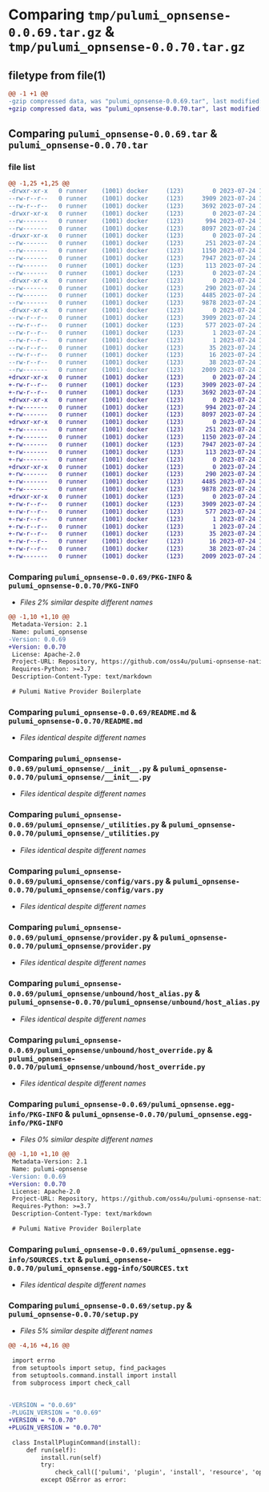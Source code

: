 # Comparing `tmp/pulumi_opnsense-0.0.69.tar.gz` & `tmp/pulumi_opnsense-0.0.70.tar.gz`

## filetype from file(1)

```diff
@@ -1 +1 @@
-gzip compressed data, was "pulumi_opnsense-0.0.69.tar", last modified: Mon Jul 24 12:28:38 2023, max compression
+gzip compressed data, was "pulumi_opnsense-0.0.70.tar", last modified: Mon Jul 24 13:07:10 2023, max compression
```

## Comparing `pulumi_opnsense-0.0.69.tar` & `pulumi_opnsense-0.0.70.tar`

### file list

```diff
@@ -1,25 +1,25 @@
-drwxr-xr-x   0 runner    (1001) docker     (123)        0 2023-07-24 12:28:38.722406 pulumi_opnsense-0.0.69/
--rw-r--r--   0 runner    (1001) docker     (123)     3909 2023-07-24 12:28:38.722406 pulumi_opnsense-0.0.69/PKG-INFO
--rw-r--r--   0 runner    (1001) docker     (123)     3692 2023-07-24 12:28:38.000000 pulumi_opnsense-0.0.69/README.md
-drwxr-xr-x   0 runner    (1001) docker     (123)        0 2023-07-24 12:28:38.722406 pulumi_opnsense-0.0.69/pulumi_opnsense/
--rw-------   0 runner    (1001) docker     (123)      994 2023-07-24 12:28:38.000000 pulumi_opnsense-0.0.69/pulumi_opnsense/__init__.py
--rw-------   0 runner    (1001) docker     (123)     8097 2023-07-24 12:28:38.000000 pulumi_opnsense-0.0.69/pulumi_opnsense/_utilities.py
-drwxr-xr-x   0 runner    (1001) docker     (123)        0 2023-07-24 12:28:38.722406 pulumi_opnsense-0.0.69/pulumi_opnsense/config/
--rw-------   0 runner    (1001) docker     (123)      251 2023-07-24 12:28:38.000000 pulumi_opnsense-0.0.69/pulumi_opnsense/config/__init__.py
--rw-------   0 runner    (1001) docker     (123)     1150 2023-07-24 12:28:38.000000 pulumi_opnsense-0.0.69/pulumi_opnsense/config/vars.py
--rw-------   0 runner    (1001) docker     (123)     7947 2023-07-24 12:28:38.000000 pulumi_opnsense-0.0.69/pulumi_opnsense/provider.py
--rw-------   0 runner    (1001) docker     (123)      113 2023-07-24 12:28:38.000000 pulumi_opnsense-0.0.69/pulumi_opnsense/pulumi-plugin.json
--rw-------   0 runner    (1001) docker     (123)        0 2023-07-24 12:28:38.000000 pulumi_opnsense-0.0.69/pulumi_opnsense/py.typed
-drwxr-xr-x   0 runner    (1001) docker     (123)        0 2023-07-24 12:28:38.722406 pulumi_opnsense-0.0.69/pulumi_opnsense/unbound/
--rw-------   0 runner    (1001) docker     (123)      290 2023-07-24 12:28:38.000000 pulumi_opnsense-0.0.69/pulumi_opnsense/unbound/__init__.py
--rw-------   0 runner    (1001) docker     (123)     4485 2023-07-24 12:28:38.000000 pulumi_opnsense-0.0.69/pulumi_opnsense/unbound/host_alias.py
--rw-------   0 runner    (1001) docker     (123)     9878 2023-07-24 12:28:38.000000 pulumi_opnsense-0.0.69/pulumi_opnsense/unbound/host_override.py
-drwxr-xr-x   0 runner    (1001) docker     (123)        0 2023-07-24 12:28:38.722406 pulumi_opnsense-0.0.69/pulumi_opnsense.egg-info/
--rw-r--r--   0 runner    (1001) docker     (123)     3909 2023-07-24 12:28:38.000000 pulumi_opnsense-0.0.69/pulumi_opnsense.egg-info/PKG-INFO
--rw-r--r--   0 runner    (1001) docker     (123)      577 2023-07-24 12:28:38.000000 pulumi_opnsense-0.0.69/pulumi_opnsense.egg-info/SOURCES.txt
--rw-r--r--   0 runner    (1001) docker     (123)        1 2023-07-24 12:28:38.000000 pulumi_opnsense-0.0.69/pulumi_opnsense.egg-info/dependency_links.txt
--rw-r--r--   0 runner    (1001) docker     (123)        1 2023-07-24 12:28:38.000000 pulumi_opnsense-0.0.69/pulumi_opnsense.egg-info/not-zip-safe
--rw-r--r--   0 runner    (1001) docker     (123)       35 2023-07-24 12:28:38.000000 pulumi_opnsense-0.0.69/pulumi_opnsense.egg-info/requires.txt
--rw-r--r--   0 runner    (1001) docker     (123)       16 2023-07-24 12:28:38.000000 pulumi_opnsense-0.0.69/pulumi_opnsense.egg-info/top_level.txt
--rw-r--r--   0 runner    (1001) docker     (123)       38 2023-07-24 12:28:38.722406 pulumi_opnsense-0.0.69/setup.cfg
--rw-------   0 runner    (1001) docker     (123)     2009 2023-07-24 12:28:38.000000 pulumi_opnsense-0.0.69/setup.py
+drwxr-xr-x   0 runner    (1001) docker     (123)        0 2023-07-24 13:07:10.914135 pulumi_opnsense-0.0.70/
+-rw-r--r--   0 runner    (1001) docker     (123)     3909 2023-07-24 13:07:10.914135 pulumi_opnsense-0.0.70/PKG-INFO
+-rw-r--r--   0 runner    (1001) docker     (123)     3692 2023-07-24 13:07:10.000000 pulumi_opnsense-0.0.70/README.md
+drwxr-xr-x   0 runner    (1001) docker     (123)        0 2023-07-24 13:07:10.910135 pulumi_opnsense-0.0.70/pulumi_opnsense/
+-rw-------   0 runner    (1001) docker     (123)      994 2023-07-24 13:07:10.000000 pulumi_opnsense-0.0.70/pulumi_opnsense/__init__.py
+-rw-------   0 runner    (1001) docker     (123)     8097 2023-07-24 13:07:10.000000 pulumi_opnsense-0.0.70/pulumi_opnsense/_utilities.py
+drwxr-xr-x   0 runner    (1001) docker     (123)        0 2023-07-24 13:07:10.910135 pulumi_opnsense-0.0.70/pulumi_opnsense/config/
+-rw-------   0 runner    (1001) docker     (123)      251 2023-07-24 13:07:10.000000 pulumi_opnsense-0.0.70/pulumi_opnsense/config/__init__.py
+-rw-------   0 runner    (1001) docker     (123)     1150 2023-07-24 13:07:10.000000 pulumi_opnsense-0.0.70/pulumi_opnsense/config/vars.py
+-rw-------   0 runner    (1001) docker     (123)     7947 2023-07-24 13:07:10.000000 pulumi_opnsense-0.0.70/pulumi_opnsense/provider.py
+-rw-------   0 runner    (1001) docker     (123)      113 2023-07-24 13:07:10.000000 pulumi_opnsense-0.0.70/pulumi_opnsense/pulumi-plugin.json
+-rw-------   0 runner    (1001) docker     (123)        0 2023-07-24 13:07:10.000000 pulumi_opnsense-0.0.70/pulumi_opnsense/py.typed
+drwxr-xr-x   0 runner    (1001) docker     (123)        0 2023-07-24 13:07:10.914135 pulumi_opnsense-0.0.70/pulumi_opnsense/unbound/
+-rw-------   0 runner    (1001) docker     (123)      290 2023-07-24 13:07:10.000000 pulumi_opnsense-0.0.70/pulumi_opnsense/unbound/__init__.py
+-rw-------   0 runner    (1001) docker     (123)     4485 2023-07-24 13:07:10.000000 pulumi_opnsense-0.0.70/pulumi_opnsense/unbound/host_alias.py
+-rw-------   0 runner    (1001) docker     (123)     9878 2023-07-24 13:07:10.000000 pulumi_opnsense-0.0.70/pulumi_opnsense/unbound/host_override.py
+drwxr-xr-x   0 runner    (1001) docker     (123)        0 2023-07-24 13:07:10.910135 pulumi_opnsense-0.0.70/pulumi_opnsense.egg-info/
+-rw-r--r--   0 runner    (1001) docker     (123)     3909 2023-07-24 13:07:10.000000 pulumi_opnsense-0.0.70/pulumi_opnsense.egg-info/PKG-INFO
+-rw-r--r--   0 runner    (1001) docker     (123)      577 2023-07-24 13:07:10.000000 pulumi_opnsense-0.0.70/pulumi_opnsense.egg-info/SOURCES.txt
+-rw-r--r--   0 runner    (1001) docker     (123)        1 2023-07-24 13:07:10.000000 pulumi_opnsense-0.0.70/pulumi_opnsense.egg-info/dependency_links.txt
+-rw-r--r--   0 runner    (1001) docker     (123)        1 2023-07-24 13:07:10.000000 pulumi_opnsense-0.0.70/pulumi_opnsense.egg-info/not-zip-safe
+-rw-r--r--   0 runner    (1001) docker     (123)       35 2023-07-24 13:07:10.000000 pulumi_opnsense-0.0.70/pulumi_opnsense.egg-info/requires.txt
+-rw-r--r--   0 runner    (1001) docker     (123)       16 2023-07-24 13:07:10.000000 pulumi_opnsense-0.0.70/pulumi_opnsense.egg-info/top_level.txt
+-rw-r--r--   0 runner    (1001) docker     (123)       38 2023-07-24 13:07:10.914135 pulumi_opnsense-0.0.70/setup.cfg
+-rw-------   0 runner    (1001) docker     (123)     2009 2023-07-24 13:07:10.000000 pulumi_opnsense-0.0.70/setup.py
```

### Comparing `pulumi_opnsense-0.0.69/PKG-INFO` & `pulumi_opnsense-0.0.70/PKG-INFO`

 * *Files 2% similar despite different names*

```diff
@@ -1,10 +1,10 @@
 Metadata-Version: 2.1
 Name: pulumi_opnsense
-Version: 0.0.69
+Version: 0.0.70
 License: Apache-2.0
 Project-URL: Repository, https://github.com/oss4u/pulumi-opnsense-native
 Requires-Python: >=3.7
 Description-Content-Type: text/markdown
 
 # Pulumi Native Provider Boilerplate
```

### Comparing `pulumi_opnsense-0.0.69/README.md` & `pulumi_opnsense-0.0.70/README.md`

 * *Files identical despite different names*

### Comparing `pulumi_opnsense-0.0.69/pulumi_opnsense/__init__.py` & `pulumi_opnsense-0.0.70/pulumi_opnsense/__init__.py`

 * *Files identical despite different names*

### Comparing `pulumi_opnsense-0.0.69/pulumi_opnsense/_utilities.py` & `pulumi_opnsense-0.0.70/pulumi_opnsense/_utilities.py`

 * *Files identical despite different names*

### Comparing `pulumi_opnsense-0.0.69/pulumi_opnsense/config/vars.py` & `pulumi_opnsense-0.0.70/pulumi_opnsense/config/vars.py`

 * *Files identical despite different names*

### Comparing `pulumi_opnsense-0.0.69/pulumi_opnsense/provider.py` & `pulumi_opnsense-0.0.70/pulumi_opnsense/provider.py`

 * *Files identical despite different names*

### Comparing `pulumi_opnsense-0.0.69/pulumi_opnsense/unbound/host_alias.py` & `pulumi_opnsense-0.0.70/pulumi_opnsense/unbound/host_alias.py`

 * *Files identical despite different names*

### Comparing `pulumi_opnsense-0.0.69/pulumi_opnsense/unbound/host_override.py` & `pulumi_opnsense-0.0.70/pulumi_opnsense/unbound/host_override.py`

 * *Files identical despite different names*

### Comparing `pulumi_opnsense-0.0.69/pulumi_opnsense.egg-info/PKG-INFO` & `pulumi_opnsense-0.0.70/pulumi_opnsense.egg-info/PKG-INFO`

 * *Files 0% similar despite different names*

```diff
@@ -1,10 +1,10 @@
 Metadata-Version: 2.1
 Name: pulumi-opnsense
-Version: 0.0.69
+Version: 0.0.70
 License: Apache-2.0
 Project-URL: Repository, https://github.com/oss4u/pulumi-opnsense-native
 Requires-Python: >=3.7
 Description-Content-Type: text/markdown
 
 # Pulumi Native Provider Boilerplate
```

### Comparing `pulumi_opnsense-0.0.69/pulumi_opnsense.egg-info/SOURCES.txt` & `pulumi_opnsense-0.0.70/pulumi_opnsense.egg-info/SOURCES.txt`

 * *Files identical despite different names*

### Comparing `pulumi_opnsense-0.0.69/setup.py` & `pulumi_opnsense-0.0.70/setup.py`

 * *Files 5% similar despite different names*

```diff
@@ -4,16 +4,16 @@
 
 import errno
 from setuptools import setup, find_packages
 from setuptools.command.install import install
 from subprocess import check_call
 
 
-VERSION = "0.0.69"
-PLUGIN_VERSION = "0.0.69"
+VERSION = "0.0.70"
+PLUGIN_VERSION = "0.0.70"
 
 class InstallPluginCommand(install):
     def run(self):
         install.run(self)
         try:
             check_call(['pulumi', 'plugin', 'install', 'resource', 'opnsense', PLUGIN_VERSION, '--server', 'github://api.github.com/oss4u/pulumi-opnsense-native'])
         except OSError as error:
```

